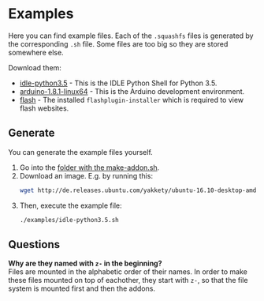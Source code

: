 Examples
========

Here you can find example files.
Each of the `.squashfs` files is generated by the corresponding `.sh` file.
Some files are too big so they are stored somewhere else.

Download them:

- [idle-python3.5](z-idle-python3.5.squashfs?raw=true) - This is the IDLE Python Shell for Python 3.5.
- [arduino-1.8.1-linux64](https://github.com/CodersOS/live-addon-maker/releases/download/arduino-1/z-arduino-1.8.1-linux64.squashfs) - 
  This is the Arduino development environment.
- [flash](z-flash.squashfs?raw=true) - The installed `flashplugin-installer` which is required to view flash websites.

Generate
--------

You can generate the example files yourself.

1. Go into the [folder with the make-addon.sh](..).
2. Download an image. E.g. by running this:
   ```bash
   wget http://de.releases.ubuntu.com/yakkety/ubuntu-16.10-desktop-amd64.iso
   ```
3. Then, execute the example file:
   ```bash
   ./examples/idle-python3.5.sh
   ```

Questions
---------

**Why are they named with `z-` in the beginning?**  
Files are mounted in the alphabetic order of their names.
In order to make these files mounted on top of eachother,
they start with `z-`, so that the file system is mounted first
and then the addons.